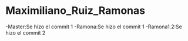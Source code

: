 # Maximiliano_Ruiz_Ramonas
-Master:Se hizo el commit 1
-Ramona:Se hizo el commit 1
-Ramona1.2:Se hizo el commit 2
